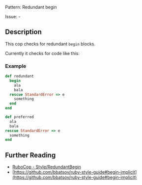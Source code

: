 Pattern: Redundant begin

Issue: -

## Description

This cop checks for redundant `begin` blocks.

Currently it checks for code like this:

### Example

```ruby
def redundant
  begin
    ala
    bala
  rescue StandardError => e
    something
  end
end

def preferred
  ala
  bala
rescue StandardError => e
  something
end
```

## Further Reading

* [RuboCop - Style/RedundantBegin](https://rubocop.readthedocs.io/en/latest/cops_style/#styleredundantbegin)
* [https://github.com/bbatsov/ruby-style-guide#begin-implicit](https://github.com/bbatsov/ruby-style-guide#begin-implicit)
